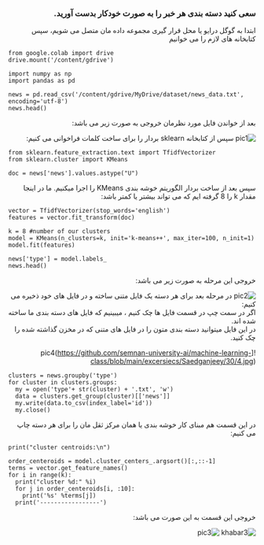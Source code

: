 <div dir="rtl">
  
  ###  سعی کنید دسته بندی هر خبر را به صورت خودکار بدست آورید.
  
  ابتدا به گوگل درایو یا محل قرار گیری مجموعه داده مان متصل می شویم، سپس کتابخانه های لازم را می خوانیم
  
</div>

```
from google.colab import drive
drive.mount('/content/gdrive')
```

```
import numpy as np
import pandas as pd

news = pd.read_csv('/content/gdrive/MyDrive/dataset/news_data.txt', encoding='utf-8')
news.head()
```
<div dir="rtl">
  
بعد از خواندن فایل مورد نظرمان خروجی به صورت زیر می باشد:
  
  ![pic1](https://github.com/semnan-university-ai/machine-learning-class/blob/main/excersiecs/Saedganjeey/30/1.jpg)
  سپس از کتابخانه sklearn بردار را برای ساخت کلمات فراخوانی می کنیم:
  
  </div>
  
  ```
from sklearn.feature_extraction.text import TfidfVectorizer
from sklearn.cluster import KMeans

doc = news['news'].values.astype("U")
```
<div dir="rtl">
  
  سپس بعد از ساخت بردار الگوریتم خوشه بندی KMeans را اجرا میکنیم. ما در اینجا مقدار k را 8 گرفته ایم که می تواند بیشتر یا کمتر باشد:
  
  </div>

```
vector = TfidfVectorizer(stop_words='english')
features = vector.fit_transform(doc)

k = 8 #number of our clusters
model = KMeans(n_clusters=k, init='k-means++', max_iter=100, n_init=1)
model.fit(features)

news['type'] = model.labels_
news.head()
```

<div dir="rtl">
  
خروجی این مرحله به صورت زیر می باشد:
  

  ![pic2](https://github.com/semnan-university-ai/machine-learning-class/blob/main/excersiecs/Saedganjeey/30/2.jpg)
  در مرحله بعد برای هر دسته یک فایل متنی ساخته و در فایل های خود ذخیره می کنیم:
  <br/>
  اگر در سمت چپ در قسمت فایل ها چک کنیم ،  میبینیم که فایل های دسته بندی ما ساخته شده اند.
  <br/>
  در این فایل میتوانید دسته بندی متون را در فایل های متنی که در مخزن گذاشته شده را چک کنید.
  
 
  ![pic4(https://github.com/semnan-university-ai/machine-learning-class/blob/main/excersiecs/Saedganjeey/30/4.jpg)
</div>
  
```
clusters = news.groupby('type')
for cluster in clusters.groups:
  my = open('type'+ str(cluster) + '.txt', 'w')
  data = clusters.get_group(cluster)[['news']]
  my.write(data.to_csv(index_label='id'))
  my.close()
  ```
  
  <div dir="rtl">
  
  در این قسمت هم مبنای کار خوشه بندی یا همان مرکز ثقل مان را برای هر دسته چاپ می کنیم:
  
  </div>
  
```
print("cluster centroids:\n")

order_centeroids = model.cluster_centers_.argsort()[:,::-1]
terms = vector.get_feature_names()
for i in range(k):
  print("cluster %d:" %i)
  for j in order_centeroids[i, :10]:
    print('%s' %terms[j])
  print('-----------------')
  ```
  
  <div dir="rtl">
  
  خروجی این قسمت به این صورت می باشد:
  
  ![khabar3](https://github.com/semnan-university-ai/machine-learning-class/blob/main/excersiecs/saedganjeey/30/3.JPG)
  ![pic3](https://github.com/semnan-university-ai/machine-learning-class/blob/main/excersiecs/Saedganjeey/30/3.jpg)
  </div>
